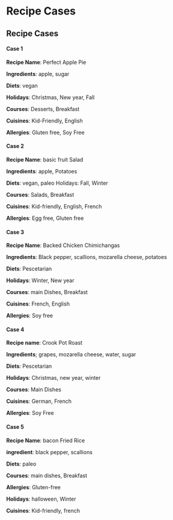 # Recipe Cases

## Recipe Cases

#### Case 1

**Recipe Name**: Perfect Apple Pie

**Ingredients**: apple, sugar

**Diets**: vegan

**Holidays**: Christmas, New year, Fall

**Courses**: Desserts, Breakfast

**Cuisines**: Kid-Friendly, English

**Allergies**: Gluten free, Soy Free

#### Case 2

**Recipe Name**: basic fruit Salad

**Ingredients**: apple, Potatoes

**Diets**: vegan, paleo Holidays: Fall, Winter

**Courses**: Salads, Breakfast

**Cuisines**: Kid-friendly, English, French

**Allergies**: Egg free, Gluten free

#### Case 3

**Recipe Name**: Backed Chicken Chimichangas

**Ingredients**: Black pepper, scallions, mozarella cheese, potatoes

**Diets**: Pescetarian

**Holidays**: Winter, New year

**Courses**: main Dishes, Breakfast

**Cuisines**: French, English

**Allergies**: Soy free

#### Case 4

**Recipe name**: Crook Pot Roast

**Ingredients**; grapes, mozarella cheese, water, sugar

**Diets**: Pescetarian

**Holidays**: Christmas, new year, winter

**Courses**: Main Dishes

**Cuisines**: German, French

**Allergies**: Soy Free

#### Case 5

**Recipe Name**: bacon Fried Rice

**ingredient**: black pepper, scallions

**Diets**: paleo

**Courses**: main dishes, Breakfast

**Allergies**: Gluten-free

**Holidays**: halloween, Winter

**Cuisines**: Kid-friendly, french

